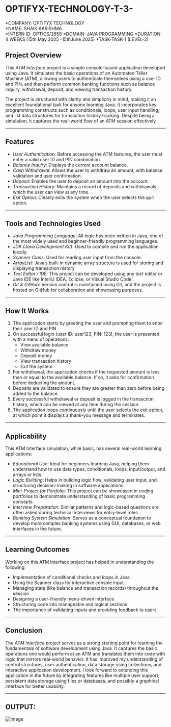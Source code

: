 # OPTIFYX-TECHNOLOGY-T-3-

*COMPANY: OPTIFYX TECHNOLOGY  
*NAME: SHAIK KARISHMA  
*INTERN ID: OPT/CS/2858 
*DOMAIN: JAVA PROGRAMMING 
*DURATION: 4 WEEKS (15th May 2025 -15thJune 2025)
*TASK-TASK-1 (LEVEL-2)

## Project Overview
This *ATM Interface* project is a simple console-based application developed using Java. It simulates the basic operations of an Automated Teller Machine (ATM), allowing users to authenticate themselves using a user ID and PIN, and then perform common banking functions such as balance inquiry, withdrawal, deposit, and viewing transaction history.

The project is structured with clarity and simplicity in mind, making it an excellent foundational task for anyone learning Java. It incorporates key programming constructs such as conditionals, loops, user input handling, and list data structures for transaction history tracking. Despite being a simulation, it captures the real-world flow of an ATM session effectively.

---

## Features

- *User Authentication*: Before accessing the ATM features, the user must enter a valid user ID and PIN combination.
- *Balance Inquiry*: Displays the current account balance.
- *Cash Withdrawal*: Allows the user to withdraw an amount, with balance validation and user confirmation.
- *Deposit*: Enables the user to deposit an amount into the account.
- *Transaction History*: Maintains a record of deposits and withdrawals which the user can view at any time.
- *Exit Option*: Cleanly exits the system when the user selects the quit option.

---

## Tools and Technologies Used

- *Java Programming Language*: All logic has been written in Java, one of the most widely used and beginner-friendly programming languages.
- *JDK (Java Development Kit)*: Used to compile and run the application locally.
- *Scanner Class*: Used for reading user input from the console.
- *ArrayList*: Java’s built-in dynamic array structure is used for storing and displaying transaction history.
- *Text Editor / IDE*: This project can be developed using any text editor or Java IDE like IntelliJ IDEA, Eclipse, or Visual Studio Code.
- *Git & GitHub*: Version control is maintained using Git, and the project is hosted on GitHub for collaboration and showcasing purposes.

---

## How It Works

1. The application starts by greeting the user and prompting them to enter their user ID and PIN.
2. On successful login (user ID: user123, PIN: 123), the user is presented with a menu of operations:
   - View available balance
   - Withdraw money
   - Deposit money
   - View transaction history
   - Exit the system
3. For withdrawal, the application checks if the requested amount is less than or equal to the available balance. If so, it asks for confirmation before deducting the amount.
4. Deposits are validated to ensure they are greater than zero before being added to the balance.
5. Every successful withdrawal or deposit is logged in the transaction history, which can be viewed at any time during the session.
6. The application loops continuously until the user selects the exit option, at which point it displays a thank-you message and terminates.

---

## Applicability

This ATM Interface simulation, while basic, has several real-world learning applications:

- *Educational Use*: Ideal for beginners learning Java, helping them understand how to use data types, conditionals, loops, input/output, and arrays or lists.
- *Logic Building*: Helps in building logic flow, validating user input, and structuring decision-making in software applications.
- *Mini-Project for Portfolio*: This project can be showcased in coding portfolios to demonstrate understanding of basic programming concepts.
- *Interview Preparation*: Similar patterns and logic-based questions are often asked during technical interviews for entry-level roles.
- *Banking System Simulation*: Serves as a conceptual foundation to develop more complex banking systems using GUI, databases, or web interfaces in the future.

---

## Learning Outcomes

Working on this ATM Interface project has helped in understanding the following:

- Implementation of conditional checks and loops in Java
- Using the Scanner class for interactive console input
- Managing state (like balance and transaction records) throughout the session
- Designing a user-friendly menu-driven interface
- Structuring code into manageable and logical sections
- The importance of validating inputs and providing feedback to users

---

## Conclusion

The *ATM Interface* project serves as a strong starting point for learning the fundamentals of software development using Java. It captures the basic operations one would perform at an ATM and translates them into code with logic that mirrors real-world behavior. It has improved my understanding of control structures, user authentication, data storage using collections, and interactive application development. I look forward to extending this application in the future by integrating features like multiple user support, persistent data storage using files or databases, and possibly a graphical interface for better usability.

---

## OUTPUT:

![Image](https://github.com/user-attachments/assets/fe5712fb-27ea-4ff0-98f0-2e552375711e)

